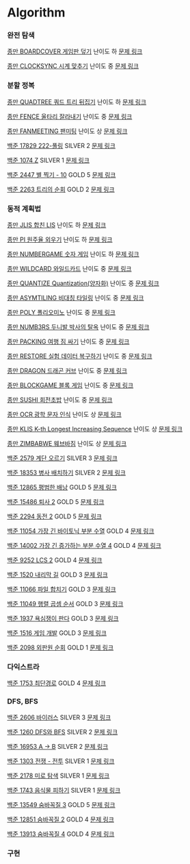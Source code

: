 # Algorithm
### 완전 탐색
[종만 BOARDCOVER 게임판 덮기](https://github.com/Tloz-link/Algorithm/tree/main/ALGOSPOT/BOARDCOVER) 난이도 하 [문제 링크](https://algospot.com/judge/problem/read/BOARDCOVER)

[종만 CLOCKSYNC 시계 맞추기](https://github.com/Tloz-link/Algorithm/tree/main/ALGOSPOT/CLOCKSYNC) 난이도 중 [문제 링크](https://algospot.com/judge/problem/read/CLOCKSYNC)

### 분할 정복

[종만 QUADTREE 쿼드 트리 뒤집기](https://github.com/Tloz-link/Algorithm/tree/main/ALGOSPOT/QUADTREE) 난이도 하 [문제 링크](https://algospot.com/judge/problem/read/QUADTREE)

[종만 FENCE 울타리 잘라내기](https://github.com/Tloz-link/Algorithm/tree/main/ALGOSPOT/FENCE) 난이도 중 [문제 링크](https://algospot.com/judge/problem/read/FENCE)

[종만 FANMEETING 팬미팅](https://github.com/Tloz-link/Algorithm/tree/main/ALGOSPOT/FANMEETING) 난이도 상 [문제 링크](https://algospot.com/judge/problem/read/FANMEETING)

[백준 17829 222-풀링](https://github.com/Tloz-link/Algorithm/tree/main/BAEKJOON/17829) SILVER 2 [문제 링크](https://www.acmicpc.net/problem/17829)

[백준 1074 Z](https://github.com/Tloz-link/Algorithm/tree/main/BAEKJOON/1074) SILVER 1 [문제 링크](https://www.acmicpc.net/problem/1074)

[백준 2447 별 찍기 - 10](https://github.com/Tloz-link/Algorithm/tree/main/BAEKJOON/2447) GOLD 5 [문제 링크](https://www.acmicpc.net/problem/2447)

[백준 2263 트리의 순회](https://github.com/Tloz-link/Algorithm/tree/main/BAEKJOON/2263) GOLD 2 [문제 링크](https://www.acmicpc.net/problem/2263)

### 동적 계획법

[종만 JLIS 합친 LIS](https://github.com/Tloz-link/Algorithm/tree/main/ALGOSPOT/JLIS) 난이도 하 [문제 링크](https://algospot.com/judge/problem/read/JLIS)

[종만 PI 원주율 외우기](https://github.com/Tloz-link/Algorithm/tree/main/ALGOSPOT/PI) 난이도 하 [문제 링크](https://algospot.com/judge/problem/read/PI)

[종만 NUMBERGAME 숫자 게임](https://github.com/Tloz-link/Algorithm/tree/main/ALGOSPOT/NUMBERGAME) 난이도 하 [문제 링크](https://algospot.com/judge/problem/read/NUMBERGAME)

[종만 WILDCARD 와일드카드](https://github.com/Tloz-link/Algorithm/tree/main/ALGOSPOT/WILDCARD) 난이도 중 [문제 링크](https://algospot.com/judge/problem/read/WILDCARD)

[종만 QUANTIZE Quantization(양자화)](https://github.com/Tloz-link/Algorithm/tree/main/ALGOSPOT/QUANTIZE) 난이도 중 [문제 링크](https://algospot.com/judge/problem/read/QUANTIZE)

[종만 ASYMTILING 비대칭 타일링](https://github.com/Tloz-link/Algorithm/tree/main/ALGOSPOT/ASYMTILING) 난이도 중 [문제 링크](https://algospot.com/judge/problem/read/ASYMTILING)

[종만 POLY 폴리오미노](https://github.com/Tloz-link/Algorithm/tree/main/ALGOSPOT/POLY) 난이도 중 [문제 링크](https://algospot.com/judge/problem/read/POLY)

[종만 NUMB3RS 두니발 박사의 탈옥](https://github.com/Tloz-link/Algorithm/tree/main/ALGOSPOT/NUMB3RS) 난이도 중 [문제 링크](https://algospot.com/judge/problem/read/NUMB3RS)

[종만 PACKING 여행 짐 싸기](https://github.com/Tloz-link/Algorithm/tree/main/ALGOSPOT/PACKING) 난이도 중 [문제 링크](https://algospot.com/judge/problem/read/PACKING)

[종만 RESTORE 실험 데이터 복구하기](https://github.com/Tloz-link/Algorithm/tree/main/ALGOSPOT/RESTORE) 난이도 중 [문제 링크](https://algospot.com/judge/problem/read/RESTORE)

[종만 DRAGON 드래곤 커브](https://github.com/Tloz-link/Algorithm/tree/main/ALGOSPOT/DRAGON) 난이도 중 [문제 링크](https://algospot.com/judge/problem/read/DRAGON)

[종만 BLOCKGAME 블록 게임](https://github.com/Tloz-link/Algorithm/tree/main/ALGOSPOT/BLOCKGAME) 난이도 중 [문제 링크](https://algospot.com/judge/problem/read/BLOCKGAME)

[종만 SUSHI 회전초밥](https://github.com/Tloz-link/Algorithm/tree/main/ALGOSPOT/SUSHI) 난이도 중 [문제 링크](https://algospot.com/judge/problem/read/SUSHI)

[종만 OCR 광학 문자 인식](https://github.com/Tloz-link/Algorithm/tree/main/ALGOSPOT/OCR) 난이도 상 [문제 링크](https://algospot.com/judge/problem/read/OCR)

[종만 KLIS K-th Longest Increasing Sequence](https://github.com/Tloz-link/Algorithm/tree/main/ALGOSPOT/KLIS) 난이도 상 [문제 링크](https://algospot.com/judge/problem/read/KLIS)

[종만 ZIMBABWE 웨브바짐](https://github.com/Tloz-link/Algorithm/tree/main/ALGOSPOT/ZIMBABWE) 난이도 상 [문제 링크](https://algospot.com/judge/problem/read/ZIMBABWE)

[백준 2579 계단 오르기](https://github.com/Tloz-link/Algorithm/tree/main/BAEKJOON/2579) SILVER 3 [문제 링크](https://www.acmicpc.net/problem/2579)

[백준 18353 병사 배치하기](https://github.com/Tloz-link/Algorithm/tree/main/BAEKJOON/18353) SILVER 2 [문제 링크](https://www.acmicpc.net/problem/18353)

[백준 12865 평범한 배낭](https://github.com/Tloz-link/Algorithm/tree/main/BAEKJOON/12865) GOLD 5 [문제 링크](https://www.acmicpc.net/problem/12865)

[백준 15486 퇴사 2](https://github.com/Tloz-link/Algorithm/tree/main/BAEKJOON/15486) GOLD 5 [문제 링크](https://www.acmicpc.net/problem/15486)

[백준 2294 동전 2](https://github.com/Tloz-link/Algorithm/tree/main/BAEKJOON/2294) GOLD 5 [문제 링크](https://www.acmicpc.net/problem/2294)

[백준 11054 가장 긴 바이토닉 부분 수열](https://github.com/Tloz-link/Algorithm/tree/main/BAEKJOON/11054) GOLD 4 [문제 링크](https://www.acmicpc.net/problem/11054)

[백준 14002 가장 긴 증가하는 부분 수열 4](https://github.com/Tloz-link/Algorithm/tree/main/BAEKJOON/14002) GOLD 4 [문제 링크](https://www.acmicpc.net/problem/14002)

[백준 9252 LCS 2](https://github.com/Tloz-link/Algorithm/tree/main/BAEKJOON/9252) GOLD 4 [문제 링크](https://www.acmicpc.net/problem/9252)

[백준 1520 내리막 길](https://github.com/Tloz-link/Algorithm/tree/main/BAEKJOON/1520) GOLD 3 [문제 링크](https://www.acmicpc.net/problem/1520)

[백준 11066 파일 합치기](https://github.com/Tloz-link/Algorithm/tree/main/BAEKJOON/11066) GOLD 3 [문제 링크](https://www.acmicpc.net/problem/11066)

[백준 11049 행렬 곱셈 순서](https://github.com/Tloz-link/Algorithm/tree/main/BAEKJOON/11049) GOLD 3 [문제 링크](https://www.acmicpc.net/problem/11049)

[백준 1937 욕심쟁이 판다](https://github.com/Tloz-link/Algorithm/tree/main/BAEKJOON/1937) GOLD 3 [문제 링크](https://www.acmicpc.net/problem/1937)

[백준 1516 게임 개발](https://github.com/Tloz-link/Algorithm/tree/main/BAEKJOON/1516) GOLD 3 [문제 링크](https://www.acmicpc.net/problem/1516)

[백준 2098 외판원 순회](https://github.com/Tloz-link/Algorithm/tree/main/BAEKJOON/2098) GOLD 1 [문제 링크](https://www.acmicpc.net/problem/2098)

### 다익스트라
[백준 1753 최단경로](https://github.com/Tloz-link/Algorithm/tree/main/BAEKJOON/1753) GOLD 4 [문제 링크](https://www.acmicpc.net/problem/1753)

### DFS, BFS
[백준 2606 바이러스](https://github.com/Tloz-link/Algorithm/tree/main/BAEKJOON/2606) SILVER 3 [문제 링크](https://www.acmicpc.net/problem/2606)

[백준 1260 DFS와 BFS](https://github.com/Tloz-link/Algorithm/tree/main/BAEKJOON/1260) SILVER 2 [문제 링크](https://www.acmicpc.net/problem/1260)

[백준 16953 A -> B](https://github.com/Tloz-link/Algorithm/tree/main/BAEKJOON/16953) SILVER 2 [문제 링크](https://www.acmicpc.net/problem/16953)

[백준 1303 전쟁 - 전투](https://github.com/Tloz-link/Algorithm/tree/main/BAEKJOON/1303) SILVER 1 [문제 링크](https://www.acmicpc.net/problem/1303)

[백준 2178 미로 탐색](https://github.com/Tloz-link/Algorithm/tree/main/BAEKJOON/2178) SILVER 1 [문제 링크](https://www.acmicpc.net/problem/2178)

[백준 1743 음식물 피하기](https://github.com/Tloz-link/Algorithm/tree/main/BAEKJOON/1743) SILVER 1 [문제 링크](https://www.acmicpc.net/problem/1743)

[백준 13549 숨바꼭질 3](https://github.com/Tloz-link/Algorithm/tree/main/BAEKJOON/13549) GOLD 5 [문제 링크](https://www.acmicpc.net/problem/13549)

[백준 12851 숨바꼭질 2](https://github.com/Tloz-link/Algorithm/tree/main/BAEKJOON/12851) GOLD 4 [문제 링크](https://www.acmicpc.net/problem/12851)

[백준 13913 숨바꼭질 4](https://github.com/Tloz-link/Algorithm/tree/main/BAEKJOON/13913) GOLD 4 [문제 링크](https://www.acmicpc.net/problem/13913)

### 구현
